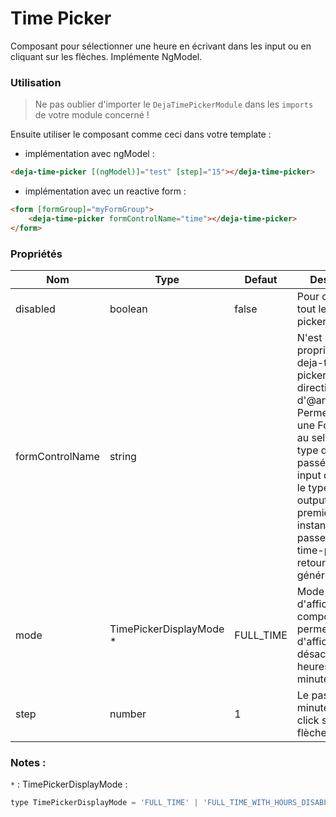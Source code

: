 # Time Picker
Composant pour sélectionner une heure en écrivant dans les input ou en cliquant sur les flèches. Implémente NgModel.  

### Utilisation
> Ne pas oublier d'importer le `DejaTimePickerModule` dans les `imports` de votre module concerné !

Ensuite utiliser le composant comme ceci dans votre template :

 - implémentation avec ngModel :

```html
<deja-time-picker [(ngModel)]="test" [step]="15"></deja-time-picker>
```

- implémentation avec un reactive form :

```html
<form [formGroup]="myFormGroup">
    <deja-time-picker formControlName="time"></deja-time-picker>
</form>
```

### Propriétés

<table>
    <thead>
        <tr>
            <th>Nom</th>
            <th>Type</th>
            <th>Defaut</th>
            <th>Description</th>
        </tr>
    </thead>
    <tbody>
        <tr>
            <td>disabled</td>
            <td>boolean</td>
            <td>false</td>
            <td>Pour désactiver tout le time picker</td>
        </tr>
        <tr>
            <td>formControlName</td>
            <td>string</td>
            <td></td>
            <td>N'est pas une propriété de deja-time-picker mais une directive d'@angular/form. Permet de binder une FormControl au select. **Le type de la valeur passée comme input détermine le type rendu en output: si en première instance on passe null, deja-time-picker retourne un objet générique.**</td>
        </tr>
        <tr>
            <td>mode</td>
            <td>TimePickerDisplayMode *</td>
            <td>FULL_TIME</td>
            <td>Mode d'affichage du composant permettant d'afficher ou de désactiver les heures ou les minutes</td>
        </tr>
        <tr>
            <td>step</td>
            <td>number</td>
            <td>1</td>
            <td>Le pas des minutes lors du click sur les flèches</td>
        </tr>
    </tbody>
</table>

### Notes : 
`*` : TimePickerDisplayMode : 
```javascript
type TimePickerDisplayMode = 'FULL_TIME' | 'FULL_TIME_WITH_HOURS_DISABLED' | 'FULL_TIME_WITH_MINUTES_DISABLED' | 'HOURS_ONLY' | 'MINUTES_ONLY';
```
